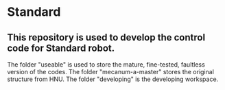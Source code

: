 # Standard
## This repository is used to develop the control code for Standard robot.

The folder "useable" is used to store the mature, fine-tested, faultless version of the codes. 
The folder "mecanum-a-master" stores the original structure from HNU. 
The folder "developing" is the developing workspace. 
